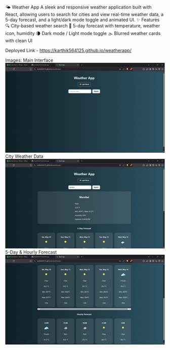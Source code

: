 🌤️ Weather App
A sleek and responsive weather application built with React, allowing users to search for cities and view real-time weather data, a 5-day forecast, and a light/dark mode toggle and animated UI.
✨ Features
🔍 City-based weather search
📅 5-day forecast with temperature, weather icon, humidity
🌘 Dark mode / Light mode toggle
🌫️ Blurred weather cards with clean UI

Deployed Link - https://karthik564125.github.io/weatherapp/


Images:
Main Interface
 ![Image Alt](https://github.com/Karthik564125/weatherapp/blob/28c24ea704790042b24f97270ca882b4132fdfc4/Screenshot%20(159).png)
 City Weather Data
 ![Image_Alt](https://github.com/Karthik564125/weatherapp/blob/28c24ea704790042b24f97270ca882b4132fdfc4/Screenshot%20(160).png)
 5-Day & Hourly Forecast
 ![Image_Alt](https://github.com/Karthik564125/weatherapp/blob/28c24ea704790042b24f97270ca882b4132fdfc4/Screenshot%20(161).png)
